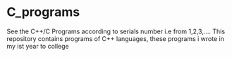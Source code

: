 # C_programs
See the C++/C Programs according to serials number i.e from 1,2,3,....
This repository contains programs of C++ languages,
these programs i wrote in my ist year to college
